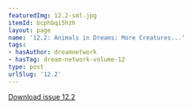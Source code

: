 ```yaml
---
featuredImg: 12.2-sml.jpg
itemId: bcphbqi5hzh
layout: page
name: '12.2: Animals in Dreams: More Creatures...'
tags:
- hasAuthor: dreamnetwork
- hasTag: dream-network-volume-12
type: post
urlSlug: '12.2'
---
```

<a href="../files/pdfs/Volume_12/12.2-Dream-Network_Volume-12_No-2.pdf" download="">Download issue 12.2</a>